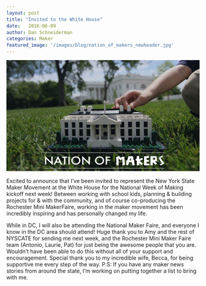 ```yaml
---
layout: post
title: "Invited to the White House"
date:   2016-06-09
author: Dan Schneiderman
categories: Maker
featured_image: '/images/blog/nation_of_makers_newheader.jpg'
---
```


![](/images/blog/nation_of_makers_newheader.jpg)

Excited to announce that I’ve been invited to represent the New York State Maker Movement at the White House for the National Week of Making kickoff next week! Between working with school kids, planning & building projects for & with the community, and of course co-producing the Rochester Mini MakerFaire, working in the maker movement has been incredibly inspiring and has personally changed my life.

While in DC, I will also be attending the National Maker Faire, and everyone I know in the DC area should attend!
Huge thank you to Amy and the rest of NYSCATE for sending me next week, and the Rochester Mini Maker Faire team (Antonio, Laurie, Pat) for just being the awesome people that you are. Wouldn’t have been able to do this without all of your support and encouragement. Special thank you to my incredible wife, Becca, for being supportive me every step of the way.
P.S: If you have any maker news stories from around the state, I’m working on putting together a list to bring with me.
